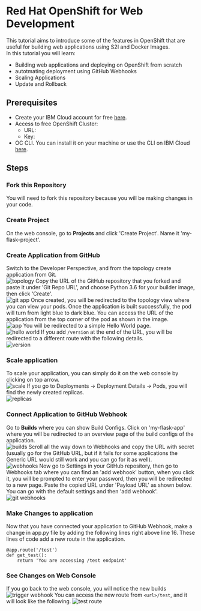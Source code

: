 # Red Hat OpenShift for Web Development
This tutorial aims to introduce some of the features in OpenShift that are useful for building web applications using S2I and Docker Images.<br>
In this tutorial you will learn:<br>
- Building web applications and deploying on OpenShift from scratch
- autotmating deployment using GitHub Webhooks
- Scaling Applications
- Update and Rollback
## Prerequisites
- Create your IBM Cloud account for free <a href="#">here</a>.
- Access to free OpenShift Cluster:
  - URL:
  - Key:
- OC CLI. You can install it on your machine or use the CLI on IBM Cloud <a href="#">here</a>.
## Steps
### Fork this Repository
You will need to fork this repository because you will be making changes in your code.
### Create Project
On the web console, go to <b>Projects</b> and click 'Create Project'. Name it 'my-flask-project'.
### Create Application from GitHub
Switch to the Developer Perspective, and from the topology create application from Git.<br>
![topology](https://user-images.githubusercontent.com/36239840/99640028-d47ba780-2a61-11eb-9345-eef6da18b245.JPG)
Copy the URL of the GitHub repository that you forked and paste it under 'Git Repo URL', and choose Python 3.6 for your builder image, then click 'Create'.<br>
![git app](https://user-images.githubusercontent.com/36239840/99640275-1b699d00-2a62-11eb-9d8d-aab23c988e93.JPG)
Once created, you will be redirected to the topology view where you can view your pods. Once the application is built successfully, the pod will turn from light blue to dark blue. You can access the URL of the application from the top corner of the pod as shown in the image.<br>
![app](https://user-images.githubusercontent.com/36239840/99641007-2244df80-2a63-11eb-85b4-20b575721aa3.JPG)
You will be redirected to a simple Hello World page.<br>
![hello world](https://user-images.githubusercontent.com/36239840/99641191-5cae7c80-2a63-11eb-8f98-71ca6aef8bc2.JPG)
If you add ```/version``` at the end of the URL, you will be redirected to a different route with the following details.<br>
![version](https://user-images.githubusercontent.com/36239840/99641407-a7c88f80-2a63-11eb-8603-e2189a76d3c9.JPG)
### Scale application
To scale your application, you can simply do it on the web console by clicking on top arrow.<br>
![scale](https://user-images.githubusercontent.com/36239840/99646668-32ac8880-2a6a-11eb-9a2f-a7dfb898a1bb.JPG)
If you go to Deployments -> Deployment Details -> Pods, you will find the newly created replicas.<br>
![replicas](https://user-images.githubusercontent.com/36239840/99646767-55d73800-2a6a-11eb-9122-1b26aa0546e8.JPG)

### Connect Application to GitHub Webhook
Go to <b>Builds</b> where you can show Build Configs. Click on 'my-flask-app' where you will be redirected to an overview page of the build configs of the application.<br>
![builds](https://user-images.githubusercontent.com/36239840/99652342-25df6300-2a71-11eb-9cc6-5cc0618ac935.JPG)
Scroll all the way down to Webhooks and copy the URL with secret (usually go for the GitHub URL, but if it fails for some applications the Generic URL would still work and you can go for it as well).<br>
![webhooks](https://user-images.githubusercontent.com/36239840/99652613-7656c080-2a71-11eb-993d-8a18d6059c04.JPG)
Now go to Settings in your GitHub repository, then go to Webhooks tab where you can find an 'add webhook' button, when you click it, you will be prompted to enter your password, then you will be redirected to a new page. Paste the copied URL under 'Payload URL' as shown below. You can go with the default settings and then 'add webhook'.<br>
![git webhooks](https://user-images.githubusercontent.com/36239840/99653384-5e337100-2a72-11eb-9a5c-eb1b4008d057.JPG)


### Make Changes to application
Now that you have connected your application to GitHub Webhook, make a change in app.py file by adding the following lines right above line 16. These lines of code add a new route in the application.
```
@app.route('/test')
def get_test():
    return 'You are accessing /test endpoint'
```
### See Changes on Web Console
If you go back to the web console, you will notice the new builds
![trigger webhook](https://user-images.githubusercontent.com/36239840/99654077-45778b00-2a73-11eb-95a9-4b782bef4285.JPG)
You can access the new route from ```<url>/test```, and it will look like the following.
![test route](https://user-images.githubusercontent.com/36239840/99654537-e8c8a000-2a73-11eb-8c29-286194266e61.JPG)
